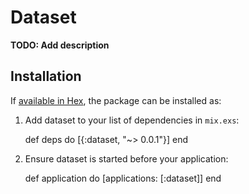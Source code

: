 # Dataset

**TODO: Add description**

## Installation

If [available in Hex](https://hex.pm/docs/publish), the package can be installed as:

  1. Add dataset to your list of dependencies in `mix.exs`:

        def deps do
          [{:dataset, "~> 0.0.1"}]
        end

  2. Ensure dataset is started before your application:

        def application do
          [applications: [:dataset]]
        end

